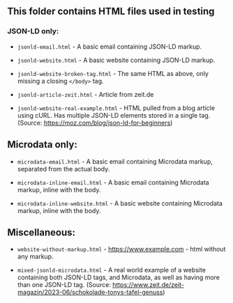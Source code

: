 ## This folder contains HTML files used in testing 

### JSON-LD only:

* `jsonld-email.html` - A basic email containing JSON-LD markup.

* `jsonld-website.html` - A basic website containing JSON-LD markup.

* `jsonld-website-broken-tag.html` - The same HTML as above, only missing a closing `</body>` tag.

* `jsonld-article-zeit.html` - Article from zeit.de

* `jsonld-website-real-example.html` - HTML pulled from a blog article using cURL. Has multiple JSON-LD elements stored in a single tag. (Source: https://moz.com/blog/json-ld-for-beginners)

## Microdata only:

* `microdata-email.html` - A basic email containing Microdata markup, separated from the actual body.

* `microdata-inline-email.html` - A basic email containing Microdata markup, inline with the body.

* `microdata-inline-website.html` - A basic website containing Microdata markup, inline with the body.

## Miscellaneous:

* `website-without-markup.html` - https://www.example.com - html without any markup.

* `mixed-jsonld-microdata.html` - A real world example of a website containing both JSON-LD tags, and Microdata, as well as having more than one JSON-LD tag. (Source: https://www.zeit.de/zeit-magazin/2023-06/schokolade-tonys-tafel-genuss)